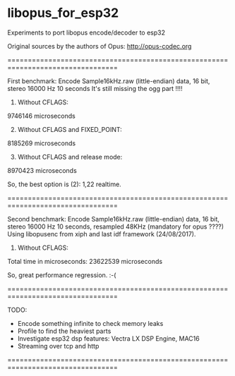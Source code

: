 # libopus_for_esp32
Experiments to port libopus encode/decoder to esp32

Original sources by the authors of Opus: http://opus-codec.org

=================================================================================

First benchmark:
Encode Sample16kHz.raw (little-endian) data, 16 bit, stereo 16000 Hz 10 seconds
It's still missing the ogg part !!!!

1. Without CFLAGS:

9746146 microseconds

2. Without CFLAGS and FIXED_POINT:

8185269 microseconds

3. Without CFLAGS and release mode:

8970423 microseconds

So, the best option is (2): 1,22 realtime. 

=================================================================================

Second benchmark:
Encode Sample16kHz.raw (little-endian) data, 16 bit, stereo 16000 Hz 10 seconds, resampled 48KHz (mandatory for opus ????)
Using libopusenc from xiph and last idf framework (24/08/2017).

1. Without CFLAGS:

Total time in microseconds: 23622539 microseconds

So, great performance regression. :-(

=================================================================================

TODO:

- Encode something infinite to check memory leaks
- Profile to find the heaviest parts
- Investigate esp32 dsp features: Vectra LX DSP Engine, MAC16
- Streaming over tcp and http

=================================================================================
